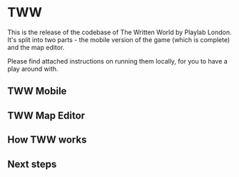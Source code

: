 TWW
===

This is the release of the codebase of The Written World by Playlab London. It's split into two parts - the mobile version of the game (which is complete) and the map editor.

Please find attached instructions on running them locally, for you to have a play around with.

TWW Mobile
----------

TWW Map Editor
----------

How TWW works
----------

Next steps
---------
